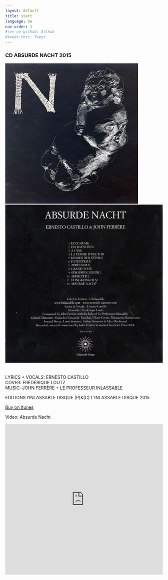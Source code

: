 ```yaml
---
layout: default
title: start
language: de
nav-order: 1
#see-on-github: Github
#tweet-this: Tweet
---
```

### CD ABSURDE NACHT 2015
  

<a rel="lightbox" data-lightbox="example-1" href="/images/absurde-nacht-cover-web.jpg" title="absurde nacht cover"><img src="/images/absurde-nacht-cover-web.jpg" alt="absurde nacht cover" class="img-left2"></a>
<a rel="lightbox" data-lightbox="example-1" href="/images/absurde-nacht-cover-back-web.jpg" title="absurde nacht cover"><img src="/images/absurde-nacht-cover-back-web.jpg" alt="absurde nacht cover" class="img-right2"></a>  
<br style="clear:both" />
<br style="clear:both" />
LYRICS + VOCALS: ERNESTO CASTILLO  
COVER: FRÉDÉRIQUE LOUTZ  
MUSIC: JOHN FERRÈRE + LE PROFESSEUR INLASSABLE  
  
EDITIONS l’INLASSABLE DISQUE (P)&(C) L’INLASSABLE DISQUE 2015  
  
<a href="https://itunes.apple.com/de/album/absurde-nacht/id1081093062" target="_blank" rel="noopener noreferrer">Buy on Itunes</a>
 
Video: Absurde Nacht  
  
<iframe width="100%" height="480" src="https://www.youtube.com/embed/9AtioloFQyI?rel=0" frameborder="0" allowfullscreen></iframe>  
  
<!-- Lyrikband: Semantik &#38; Augentrost - Nullszenen  
  
<iframe width="100%" height="480" src="//v.calameo.com/?bkcode=0013666879ce51983b861&mode=mini&view=book&showsharemenu=false&clickto=embed&authid=YNvQKFgEAJBt" frameborder="0" allowfullscreen></iframe> 
-->
  
